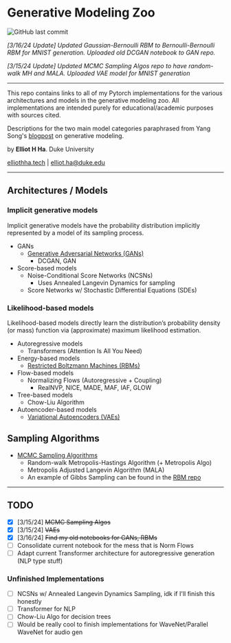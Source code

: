 # Generative Modeling Zoo
![GitHub last commit](https://img.shields.io/github/last-commit/elliothha/generative-modeling-zoo)

*[3/16/24 Update] Updated Gaussian-Bernoulli RBM to Bernoulli-Bernoulli RBM for MNIST generation. Uploaded old DCGAN notebook to GAN repo.*

*[3/15/24 Update] Updated MCMC Sampling Algos repo to have random-walk MH and MALA. Uploaded VAE model for MNIST generation*

---

This repo contains links to all of my Pytorch implementations for the various architectures and models in the generative modeling zoo. All implementations are intended purely for educational/academic purposes with sources cited.

Descriptions for the two main model categories paraphrased from Yang Song's [blogpost](https://yang-song.net/blog/2021/score/) on generative modeling.

by **Elliot H Ha**. Duke University

[elliothha.tech](https://elliothha.tech/) | [elliot.ha@duke.edu](mailto:elliot.ha@duke.edu)

---

## Architectures / Models
### Implicit generative models
Implicit generative models have the probability distribution implicitly represented by a model of its sampling process.
- GANs
   - [Generative Adversarial Networks (GANs)](https://github.com/elliothha/generative-adversarial-networks)
      - DCGAN, GAN
- Score-based models
   - Noise-Conditional Score Networks (NCSNs)
      - Uses Annealed Langevin Dynamics for sampling
   - Score Networks w/ Stochastic Differential Equations (SDEs)
 
### Likelihood-based models
Likelihood-based models directly learn the distribution’s probability density (or mass) function via (approximate) maximum likelihood estimation.
 - Autoregressive models
   - Transformers (Attention Is All You Need)
 - Energy-based models
    - [Restricted Boltzmann Machines (RBMs)](https://github.com/elliothha/restricted-boltzmann-machines)
 - Flow-based models
   - Normalizing Flows (Autoregressive + Coupling)
      - RealNVP, NICE, MADE, MAF, IAF, GLOW
- Tree-based models
   - Chow-Liu Algorithm
- Autoencoder-based models
  - [Variational Autoencoders (VAEs)](https://github.com/elliothha/variational-autoencoders)


## Sampling Algorithms

- [MCMC Sampling Algorithms](https://github.com/elliothha/mcmc-sampling-algos)
    - Random-walk Metropolis-Hastings Algorithm (+ Metropolis Algo)
    - Metropolis Adjusted Langevin Algorithm (MALA)
    - An example of Gibbs Sampling can be found in the [RBM repo](https://github.com/elliothha/restricted-boltzmann-machines/tree/main)

---

## TODO
- [x] [3/15/24] ~~MCMC Sampling Algos~~
- [x] [3/15/24] ~~VAEs~~
- [x] [3/16/24] ~~Find my old notebooks for GANs, RBMs~~
- [ ] Consolidate current notebook for the mess that is Norm Flows
- [ ] Adapt current Transformer architecture for autoregressive generation (NLP type stuff)
### Unfinished Implementations
- [ ] NCSNs w/ Annealed Langevin Dynamics Sampling, idk if I'll finish this honestly
- [ ] Transformer for NLP
- [ ] Chow-Liu Algo for decision trees
- [ ] Would be really cool to finish implementations for WaveNet/Parallel WaveNet for audio gen
